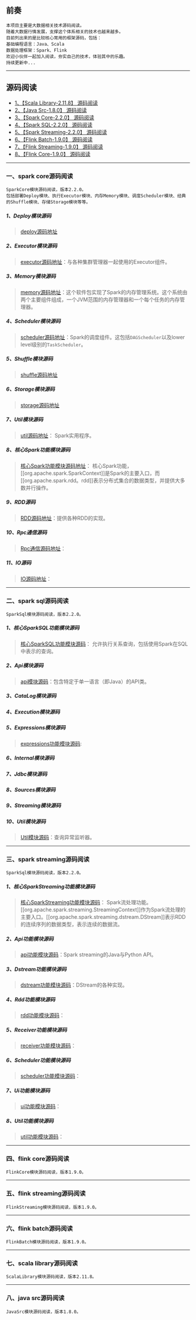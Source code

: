 ## 前奏
    本项目主要是大数据相关技术源码阅读。
    随着大数据行情发展，支撑这个体系相关的技术也越来越多。
    目前列出来的是比较核心常用的框架源码，包括：
    基础编程语言：Java、Scala
    数据处理框架：Spark、Flink
    欢迎小伙伴一起加入阅读，夯实自己的技术，体验其中的乐趣。
    持续更新中...

---
## **源码阅读**
* [1、【Scala Library-2.11.8】 源码阅读](ScalaLibrary)
* [2、【Java Src-1.8.0】 源码阅读](JavaSrc)
* [3、【Spark Core-2.2.0】 源码阅读](SparkCore)
* [4、【Spark SQL-2.2.0】 源码阅读](SparkSqlCore)
* [5、【Spark Streaming-2.2.0】 源码阅读](SparkStreaming)
* [6、【Flink Batch-1.9.0】 源码阅读](FlinkBatch)
* [7、【Flink Streaming-1.9.0】 源码阅读](FlinkStreaming)
* [8、【Flink Core-1.9.0】 源码阅读](FlinkCore)

---
### 一、spark core源码阅读
    SparkCore模块源码阅读，版本2.2.0。
    包括部署Deploy模块、执行Executor模块、内存Memory模块、调度Scheduler模块、经典的Shuffle模块、存储Storage模块等等。
##### 1、Deploy模块源码
> [deploy源码地址](SparkCore/src/main/scala/org/apache/spark/deploy)
##### 2、Executor模块源码
> [executor源码地址](SparkCore/src/main/scala/org/apache/spark/executor)：与各种集群管理器一起使用的Executor组件。
##### 3、Memory模块源码
> [memory源码地址](SparkCore/src/main/scala/org/apache/spark/memory)：这个软件包实现了Spark的内存管理系统。这个系统由两个主要组件组成，一个JVM范围的内存管理器和一个每个任务的内存管理器。
##### 4、Scheduler模块源码
> [scheduler源码地址](SparkCore/src/main/scala/org/apache/spark/scheduler)：Spark的调度组件。这包括`DAGScheduler`以及lower level级别的`TaskScheduler`。
##### 5、Shuffle模块源码
> [shuffle源码地址](SparkCore/src/main/scala/org/apache/spark/shuffle)
##### 6、Storage模块源码
> [storage源码地址](SparkCore/src/main/scala/org/apache/spark/storage)
##### 7、Util模块源码
> [util源码地址](SparkCore/src/main/scala/org/apache/spark/util)： Spark实用程序。
##### 8、核心Spark功能模块源码
> [核心Spark功能模块源码地址](SparkCore/src/main/scala/org/apache/spark)： 核心Spark功能，[[org.apache.spark.SparkContext]]是Spark的主要入口，而[[org.apache.spark.rdd。rdd]]表示分布式集合的数据类型，并提供大多数并行操作。
##### 9、RDD源码
> [RDD源码地址](SparkCore/src/main/scala/org/apache/spark/rdd)：提供各种RDD的实现。
##### 10、Rpc通信源码
> [Rpc通信源码地址](SparkCore/src/main/scala/org/apache/spark/rpc)：
##### 11、IO源码
> [IO源码地址](SparkCore/src/main/scala/org/apache/spark/io)：

---
### 二、spark sql源码阅读
    SparkSql模块源码阅读，版本2.2.0。
##### 1、核心SparkSQL功能模块源码
> [核心SparkSQL功能模块源码](SparkSqlCore/src/main/scala/org/apache/spark/sql)： 允许执行关系查询，包括使用Spark在SQL中表示的查询。
##### 2、Api模块源码
> [api模块源码](SparkSqlCore/src/main/scala/org/apache/spark/sql/api)：包含特定于单一语言（即Java）的API类。
##### 3、CataLog模块源码
##### 4、Execution模块源码
##### 5、Expressions模块源码
> [expressions功能模块源码](SparkSqlCore/src/main/scala/org/apache/spark/sql/expressions):
##### 6、Internal模块源码
##### 7、Jdbc模块源码
##### 8、Sources模块源码
##### 9、Streaming模块源码
##### 10、Util模块源码
> [Util模块源码](SparkSqlCore/src/main/scala/org/apache/spark/sql/util)：查询异常监听器。

---
### 三、spark streaming源码阅读
    SparkSql模块源码阅读，版本2.2.0。
##### 1、核心SparkStreaming功能模块源码
> [核心SparkStreaming功能模块源码](SparkStreaming/src/main/scala/org/apache/spark)： Spark流处理功能。[[org.apache.spark.streaming.StreamingContext]]作为Spark流处理的主要入口。[[org.apache.spark.streaming.dstream.DStream]]表示RDD的连续序列的数据类型，表示连续的数据流。
##### 2、Api功能模块源码
> [api功能模块源码](SparkStreaming/src/main/scala/org/apache/spark/streaming/api)：Spark streaming的Java与Python API。
##### 3、Dstream功能模块源码
> [dstream功能模块源码](SparkStreaming/src/main/scala/org/apache/spark/streaming/dstream)：DStream的各种实现。
##### 4、Rdd功能模块源码
> [rdd功能模块源码](SparkStreaming/src/main/scala/org/apache/spark/streaming/rdd)：
##### 5、Receiver功能模块源码
> [receiver功能模块源码](SparkStreaming/src/main/scala/org/apache/spark/streaming/receiver)：
##### 6、Scheduler功能模块源码
> [scheduler功能模块源码](SparkStreaming/src/main/scala/org/apache/spark/streaming/scheduler)：
##### 7、Ui功能模块源码
> [ui功能模块源码](SparkStreaming/src/main/scala/org/apache/spark/streaming/ui)：
##### 8、Util功能模块源码
> [util功能模块源码](SparkStreaming/src/main/scala/org/apache/spark/streaming/util)：

---
### 四、flink core源码阅读
    FlinkCore模块源码阅读，版本1.9.0。

---
### 五、flink streaming源码阅读
    FlinkStreaming模块源码阅读，版本1.9.0。

---
### 六、flink batch源码阅读
    FlinkBatch模块源码阅读，版本1.9.0。

---
### 七、scala library源码阅读
    ScalaLibrary模块源码阅读，版本2.11.8。

---
### 八、java src源码阅读
    JavaSrc模块源码阅读，版本1.8.0。

